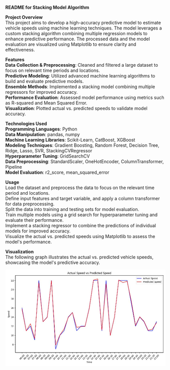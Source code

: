 **README for Stacking Model Algorithm**

**Project Overview**  
This project aims to develop a high-accuracy predictive model to estimate vehicle speeds using machine learning techniques. The model leverages a custom stacking algorithm combining multiple regression models to enhance predictive performance. The processed data and the model evaluation are visualized using Matplotlib to ensure clarity and effectiveness.  

**Features**  
**Data Collection & Preprocessing**: Cleaned and filtered a large dataset to focus on relevant time periods and locations.  
**Predictive Modeling**: Utilized advanced machine learning algorithms to build and evaluate predictive models.  
**Ensemble Methods**: Implemented a stacking model combining multiple regressors for improved accuracy.  
**Performance Evaluation**: Assessed model performance using metrics such as R-squared and Mean Squared Error.  
**Visualization**: Plotted actual vs. predicted speeds to validate model accuracy.  

**Technologies Used**  
**Programming Languages**: Python  
**Data Manipulation**: pandas, numpy  
**Machine Learning Libraries**: Scikit-Learn, CatBoost, XGBoost  
**Modeling Techniques**: Gradient Boosting, Random Forest, Decision Tree, Ridge, Lasso, SVR, StackingCVRegressor  
**Hyperparameter Tuning**: GridSearchCV  
**Data Preprocessing**: StandardScaler, OneHotEncoder, ColumnTransformer, Pipeline  
**Model Evaluation**: r2_score, mean_squared_error  



**Usage**  
Load the dataset and preprocess the data to focus on the relevant time period and locations.  
Define input features and target variable, and apply a column transformer for data preprocessing.  
Split the data into training and testing sets for model evaluation.  
Train multiple models using a grid search for hyperparameter tuning and evaluate their performance.  
Implement a stacking regressor to combine the predictions of individual models for improved accuracy.  
Visualize the actual vs. predicted speeds using Matplotlib to assess the model's performance.  

**Visualization**  
The following graph illustrates the actual vs. predicted vehicle speeds, showcasing the model's predictive accuracy.  

![Actual Speed vs Predicted Speed](./images/Improved_Speed_Prediction.jpg)